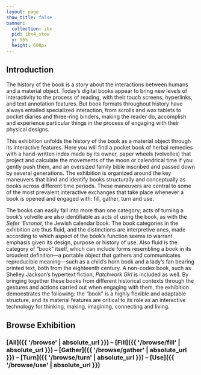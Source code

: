 ```yaml
---
layout: page
show_title: false
banner:
  collection: ibx
  pid: ibx4_stow
  y: 95%
  height: 600px
---
```

## Introduction

The history of the book is a story about the interactions between humans and a material object. Today’s digital books appear to bring new levels of interactivity to the process of reading, with their touch screens, hyperlinks, and text annotation features. But book formats throughout history have always entailed specialized interaction, from scrolls and wax tablets to pocket diaries and three-ring binders, making the reader do, accomplish and experience particular things in the process of engaging with their physical designs.

This exhibition unfolds the history of the book as a material object through its interactive features. Here you will find a pocket book of herbal remedies with a hand-written index made by its owner, paper wheels (volvelles) that project and calculate the movements of the moon or calendrical time if you gently push them, and an oversized family bible inscribed and passed down by several generations. The exhibition is organized around the key maneuvers that bind and identify books structurally and conceptually as books across different time periods. These maneuvers are central to some of the most prevalent interactive exchanges that take place whenever a book is opened and engaged with: fill, gather, turn and use.

The books can easily fall into more than one category; acts of turning a book’s volvelle are also identifiable as acts of using the book, as with the <i>Sefer ‘Evronot</i>, the Jewish calendar book. The book categories in the exhibition are thus fluid, and the distinctions are interpretive ones, made according to which aspect of the book’s function seems to warrant emphasis given its design, purpose or history of use. Also fluid is the category of “book” itself, which can include forms resembling a book in its broadest definition—a portable object that gathers and communicates reproducible meaning—such as a child’s horn book and a lady’s fan bearing printed text, both from the eighteenth century. A non-codex book, such as Shelley Jackson’s hypertext fiction, <i>Patchwork Girl</i> is included as well. By bringing together these books from different historical contexts through the gestures and actions carried out when engaging with them, the exhibition demonstrates the following: the “book” is a highly flexible and adaptable structure, and its material features are critical to its role as an interactive technology for thinking, making, imagining, connecting and living.


## Browse Exhibition

### [All]({{ '/browse' | absolute_url }}) – [Fill]({{ '/browse/fill' | absolute_url }}) – [Gather]({{ '/browse/gather' | absolute_url }}) – [Turn]({{ '/browse/turn' | absolute_url }}) – [Use]({{ '/browse/use' | absolute_url }})
